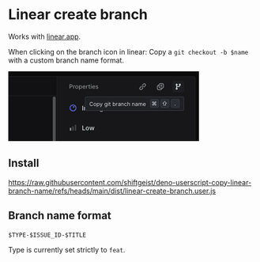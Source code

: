 # Linear create branch

Works with [linear.app](linear.app).

When clicking on the branch icon in linear: Copy a `git checkout -b $name` with a custom branch name format.

![Linear copy branch icon](./assets/linear.png)

## Install

https://raw.githubusercontent.com/shiftgeist/deno-userscript-copy-linear-branch-name/refs/heads/main/dist/linear-create-branch.user.js

## Branch name format

```
$TYPE-$ISSUE_ID-$TITLE
```

Type is currently set strictly to `feat`.
